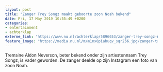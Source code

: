 ```yaml
---
layout: post
title: "Zanger Trey Songz maakt geboorte zoon Noah bekend"
date: Fri, 17 May 2019 10:55:49 +0200
categories: 
- entertainment 
- achterklap 
externe_link: "https://www.nu.nl/achterklap/5896653/zanger-trey-songz-maakt-geboorte-zoon-noah-bekend.html"
feature_image: "https://media.nu.nl/m/m1nx0piabuqv_sqr256.jpg/zanger-trey-songz-maakt-geboorte-zoon-noah-bekend.jpg"
---
```


Tremaine Aldon Neverson, beter bekend onder zijn artiestennaam Trey Songz, is vader geworden. De zanger deelde op zijn Instagram een foto van zoon Noah.
